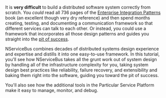 It is **very difficult** to build a distributed software system correctly from scratch. You _could_ read all 736 pages of the [Enterprise Integration Patterns](https://www.enterpriseintegrationpatterns.com/) book (an excellent though very dry reference) and then spend months creating, testing, and documenting a communication framework so that different services can talk to each other. Or instead, you could use a framework that incorporates all those design patterns and guides you straight into the [pit of success](https://blog.codinghorror.com/falling-into-the-pit-of-success/).

NServiceBus combines decades of distributed systems design experience and expertise and distills it into one easy-to-use framework. In this tutorial, you'll see how NServiceBus takes all the grunt work out of system design by handling all of the infrastructure complexity for you, taking system design best practices like reliability, failure recovery, and extensibility and baking them right into the software, guiding you toward the pit of success.

You'll also see how the additional tools in the Particular Service Platform make it easy to manage, monitor, and debug.
